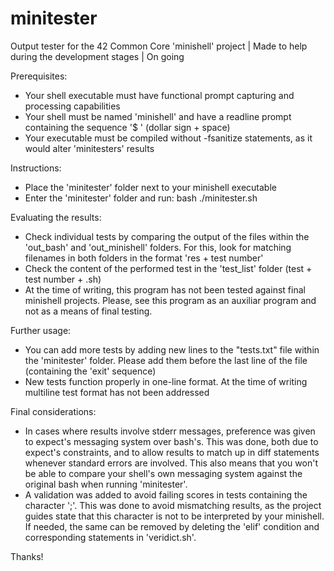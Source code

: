 # minitester
Output tester for the 42 Common Core 'minishell' project | Made to help during the development stages | On going

Prerequisites:
- Your shell executable must have functional prompt capturing and processing capabilities
- Your shell must be named 'minishell' and have a readline prompt containing the sequence '$ ' (dollar sign + space)
- Your executable must be compiled without -fsanitize statements, as it would alter 'minitesters' results


Instructions:
- Place the 'minitester' folder next to your minishell executable
- Enter the 'minitester' folder and run:
bash ./minitester.sh


Evaluating the results:
- Check individual tests by comparing the output of the files within the 'out_bash' and 'out_minishell' folders.
For this, look for matching filenames in both folders in the format 'res + test number'
- Check the content of the performed test in the 'test_list' folder (test + test number + .sh)
- At the time of writing, this program has not been tested against final minishell projects.
Please, see this program as an auxiliar program and not as a means of final testing.


Further usage:
- You can add more tests by adding new lines to the "tests.txt" file within the 'minitester' folder.
  Please add them before the last line of the file (containing the 'exit\' sequence)
- New tests function properly in one-line format. At the time of writing multiline test format has not been addressed


Final considerations:
- In cases where results involve stderr messages, preference was given to expect's messaging system over bash's.
This was done, both due to expect's constraints, and to allow results to match up in diff statements whenever standard errors are involved.
This also means that you won't be able to compare your shell's own messaging system against the original bash when running 'minitester'.
- A validation was added to avoid failing scores in tests containing the character ';'.
This was done to avoid mismatching results, as the project guides state that this character is not to be interpreted by your minishell.
If needed, the same can be removed by deleting the 'elif' condition and corresponding statements in 'veridict.sh'.

Thanks!
